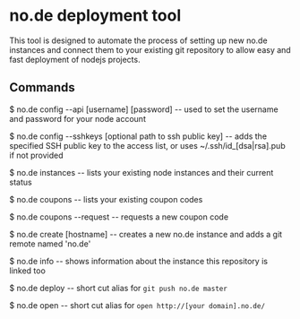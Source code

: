 no.de deployment tool
=====================

This tool is designed to automate the process of setting up new no.de instances
and connect them to your existing git repository to allow easy and fast
deployment of nodejs projects.

Commands
--------

$ no.de config --api [username] [password]
    -- used to set the username and password for your node account

$ no.de config --sshkeys [optional path to ssh public key]
    -- adds the specified SSH public key to the access list, or uses ~/.ssh/id_[dsa|rsa].pub if not provided

$ no.de instances
    -- lists your existing node instances and their current status

$ no.de coupons
    -- lists your existing coupon codes

$ no.de coupons --request
    -- requests a new coupon code
    
$ no.de create [hostname]
    -- creates a new no.de instance and adds a git remote named 'no.de'

$ no.de info
    -- shows information about the instance this repository is linked too

$ no.de deploy
    -- short cut alias for `git push no.de master`

$ no.de open
    -- short cut alias for `open http://[your domain].no.de/`
